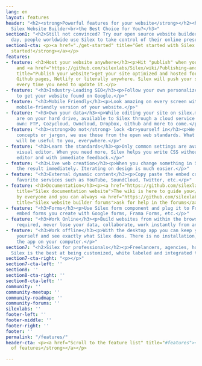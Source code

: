 ```yaml
---
lang: en
layout: features
header: "<h2><strong>Powerful features for your website</strong></h2><h3>What Makes
  Silex Website Builder<br>the Best Choice for You?</h3>"
section1: "<h2>Still not convinced? Try our open source website builder now.</h2><h3>Every
  day, people worldwide use Silex to take control of their online presence.</h3>"
section1-cta: <p><a href="./get-started" title="Get started with Silex website builder"><strong>Get
  started!</strong></a></p>
features:
- feature: <h3>Host your website anywhere</h3><p>Hit "publish" when you are ready
    and <a href="https://github.com/silexlabs/Silex/wiki/Publishing-and-Releasing-Your-Website"
    title="Publish your website">get your site optimized and hosted for free</a> on
    Github pages, Netlify or literally anywhere. Silex will push your site for you
    every time you need to update it.</p>
- feature: "<h3>Industry-Leading SEO</h3><p>Follow your own personalized SEO plan
    to get your website found on Google.</p>"
- feature: "<h3>Mobile Friendly</h3><p>Look amazing on every screen with a customizable
    mobile-friendly version of your website.</p>"
- feature: "<h3>Own your data</h3><p>While editing your site on silex.me your files
    are on your hard drive, available to Silex through a cloud service you trust or
    own: FTP, Cozycloud, Owncloud, Dropbox, Github and more to come.</p>"
- feature: "<h3><strong>Do not</strong> lock <br>yourself in</h3><p>We did not create
    concepts or jargon, we use those from the open web standards. What you learn here
    will be useful to you, everywhere.</p>"
- feature: "<h3>Learn the standards</h3><p>Only common settings are available in the
    visual editor. When you need more, Silex helps you write CSS without leaving the
    editor and with immediate feedback.</p>"
- feature: "<h3>Live web creation</h3><p>When you change something in Silex, you see
    the result immediately. Iterating on design is much easier.</p>"
- feature: "<h3>External dynamic content</h3><p>Copy paste the embed code of your
    favorite services such as YouTube, SoundCloud, Twitter, etc.</p>"
- feature: <h3>Documentation</h3><p><a href="https://github.com/silexlabs/Silex/wiki/"
    title="Silex documentation website">The wiki is here to guide you</a>, it is editable
    by everyone and you can always <a href="https://github.com/silexlabs/Silex/issues"
    title="Silex website builder forums">ask for help in the forums</a>.</p>
- feature: "<h3>Forms</h3><p>Use Silex form component and plug it to Formspree, or
    embed forms you create with Google forms, Frama Forms, etc.</p>"
- feature: "<h3>Work Online</h3><p>Build websites from within the browser, no install
    required, never lose your data, collaborate, work instantly from any computer.</p>"
- feature: "<h3>Work offline</h3><p>With the desktop app you can keep your data to
    yourself and see exactly what Silex does. There is no installation, just launch
    the app on your computer.</p>"
section7: "<h2>Silex for professionals</h2><p>Freelancers, agencies, hosting companies,
  Silex is the best at being customized, white labeled and integrated to your infrastructure</p>"
section7-cta-right: "<p></p>"
section7-cta-left: ''
section8: ''
section8-cta-right: ''
section8-cta-left: ''
community: ''
community-meetup: ''
community-roadmap: ''
community-forums: ''
silexlabs: ''
footer-left: ''
footer-middle: ''
footer-right: ''
footer: ''
permalink: "/features/"
header-cta: <p><a href="Scroll to the feature list" title="#features"><strong>List
  of features</strong></a></p>

---
```

